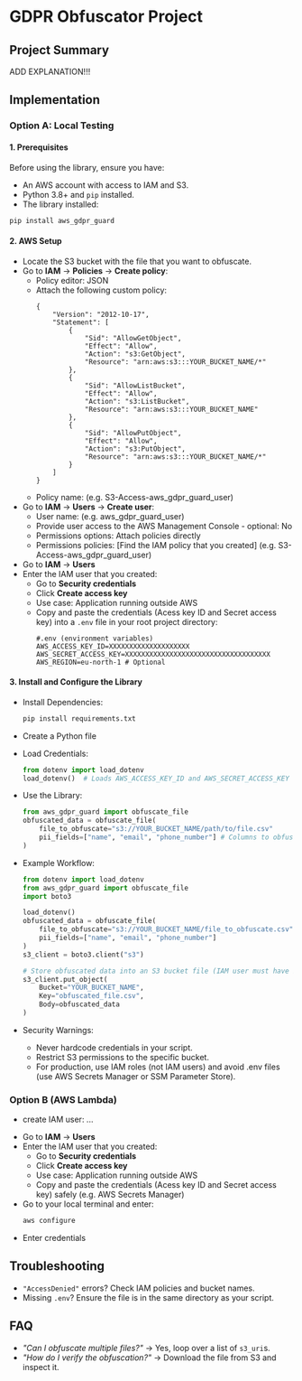 # GDPR Obfuscator Project
## Project Summary

ADD EXPLANATION!!!


## Implementation
### Option A: Local Testing
#### 1. Prerequisites

Before using the library, ensure you have:
* An AWS account with access to IAM and S3.
* Python 3.8+ and `pip` installed.
* The library installed:
```sh
pip install aws_gdpr_guard
```


#### 2. AWS Setup

* Locate the S3 bucket with the file that you want to obfuscate.
* Go to **IAM** → **Policies** → **Create policy**:
    - Policy editor: JSON
    - Attach the following custom policy:
        ```
        {
            "Version": "2012-10-17",
            "Statement": [
                {
                    "Sid": "AllowGetObject",
                    "Effect": "Allow",
                    "Action": "s3:GetObject",
                    "Resource": "arn:aws:s3:::YOUR_BUCKET_NAME/*"
                },
                {
                    "Sid": "AllowListBucket",
                    "Effect": "Allow",
                    "Action": "s3:ListBucket",
                    "Resource": "arn:aws:s3:::YOUR_BUCKET_NAME"
                },
                {
                    "Sid": "AllowPutObject",
                    "Effect": "Allow",
                    "Action": "s3:PutObject",
                    "Resource": "arn:aws:s3:::YOUR_BUCKET_NAME/*"
                }
            ]
        }
        ```
    - Policy name: (e.g. S3-Access-aws_gdpr_guard_user)
* Go to **IAM** → **Users** → **Create user**:
    - User name: (e.g. aws_gdpr_guard_user)
    - Provide user access to the AWS Management Console - optional: No
    - Permissions options: Attach policies directly
    - Permissions policies: [Find the IAM policy that you created] (e.g. S3-Access-aws_gdpr_guard_user)
* Go to **IAM** → **Users**
* Enter the IAM user that you created:
    - Go to **Security credentials**
    - Click **Create access key**
    - Use case: Application running outside AWS
    - Copy and paste the credentials (Acess key ID and Secret access key) into a `.env` file in your root project directory:
        ```
        #.env (environment variables)
        AWS_ACCESS_KEY_ID=XXXXXXXXXXXXXXXXXXXX
        AWS_SECRET_ACCESS_KEY=XXXXXXXXXXXXXXXXXXXXXXXXXXXXXXXXXXXX
        AWS_REGION=eu-north-1 # Optional
        ```


#### 3. Install and Configure the Library
* Install Dependencies:
    ```sh
    pip install requirements.txt
    ```
* Create a Python file
* Load Credentials:
    ```python
    from dotenv import load_dotenv
    load_dotenv()  # Loads AWS_ACCESS_KEY_ID and AWS_SECRET_ACCESS_KEY
    ```
* Use the Library:
    ```python
    from aws_gdpr_guard import obfuscate_file
    obfuscated_data = obfuscate_file(
        file_to_obfuscate="s3://YOUR_BUCKET_NAME/path/to/file.csv"
        pii_fields=["name", "email", "phone_number"] # Columns to obfuscate
    )
    ```

* Example Workflow:
    ```python
    from dotenv import load_dotenv
    from aws_gdpr_guard import obfuscate_file
    import boto3

    load_dotenv()
    obfuscated_data = obfuscate_file(
        file_to_obfuscate="s3://YOUR_BUCKET_NAME/file_to_obfuscate.csv"
        pii_fields=["name", "email", "phone_number"]
    )
    s3_client = boto3.client("s3")

    # Store obfuscated data into an S3 bucket file (IAM user must have PutObject permission on the S3 bucket)
    s3_client.put_object(
        Bucket="YOUR_BUCKET_NAME",
        Key="obfuscated_file.csv",
        Body=obfuscated_data
    )
    ```

* Security Warnings:
    - Never hardcode credentials in your script.
    - Restrict S3 permissions to the specific bucket.
    - For production, use IAM roles (not IAM users) and avoid .env files (use AWS Secrets Manager or SSM Parameter Store).


### Option B (AWS Lambda)

- create IAM user:
    ...
* Go to **IAM** → **Users**
* Enter the IAM user that you created:
    - Go to **Security credentials**
    - Click **Create access key**
    - Use case: Application running outside AWS
    - Copy and paste the credentials (Acess key ID and Secret access key) safely (e.g. AWS Secrets Manager)
* Go to your local terminal and enter:
    ```bash
    aws configure
    ```
* Enter credentials 

## Troubleshooting
* `"AccessDenied"` errors? Check IAM policies and bucket names.
* Missing `.env`? Ensure the file is in the same directory as your script.


## FAQ
* *"Can I obfuscate multiple files?"* → Yes, loop over a list of `s3_uri`s.
* *"How do I verify the obfuscation?"* → Download the file from S3 and inspect it.

